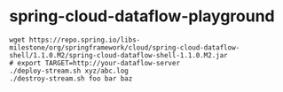# spring-cloud-dataflow-playground

``` shell
wget https://repo.spring.io/libs-milestone/org/springframework/cloud/spring-cloud-dataflow-shell/1.1.0.M2/spring-cloud-dataflow-shell-1.1.0.M2.jar
# export TARGET=http://your-dataflow-server
./deploy-stream.sh xyz/abc.log
./destroy-stream.sh foo bar baz
```
